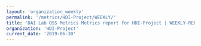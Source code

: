```yaml
---
layout: 'organization_weekly'
permalink: '/metrics/HDI-Project/WEEKLY/'
title: 'DAI Lab OSS Metrics Metrics report for HDI-Project | WEEKLY-REPORT-2019-06-30'
organization: 'HDI-Project'
current_date: '2019-06-30'
---
```

